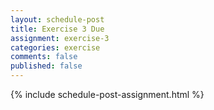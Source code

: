 ```yaml
---
layout: schedule-post
title: Exercise 3 Due
assignment: exercise-3
categories: exercise
comments: false
published: false
---
```

{% include schedule-post-assignment.html %}